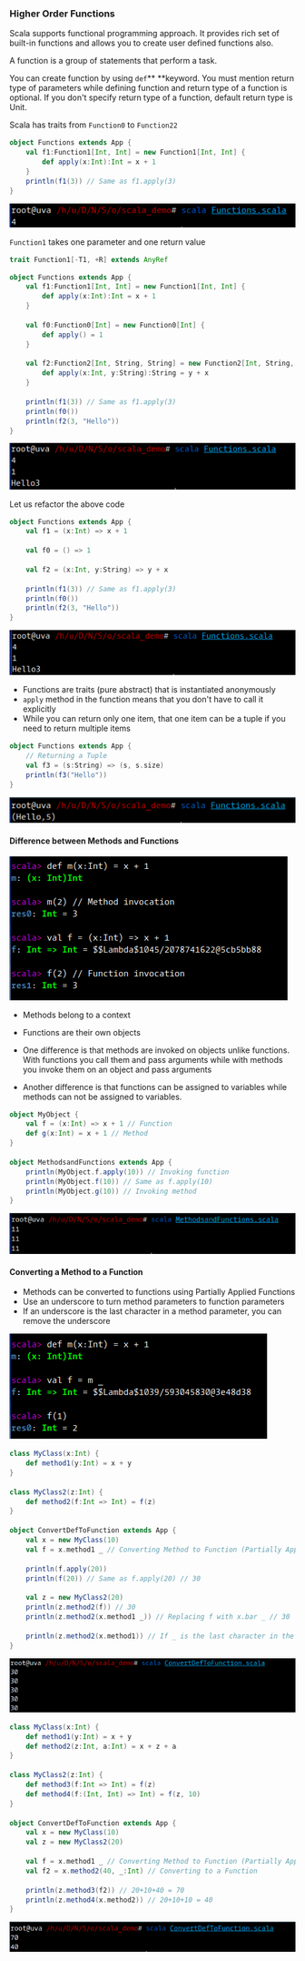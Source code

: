 ### Higher Order Functions

Scala supports functional programming approach. It provides rich set of built-in functions and allows you to create user defined functions also.

A function is a group of statements that perform a task.

You can create function by using `def`** **keyword. You must mention return type of parameters while defining function and return type of a function is optional. If you don't specify return type of a function, default return type is Unit.

Scala has traits from `Function0` to `Function22`

```scala
object Functions extends App {
    val f1:Function1[Int, Int] = new Function1[Int, Int] {
        def apply(x:Int):Int = x + 1    
    }
    println(f1(3)) // Same as f1.apply(3)
}
```

![](/assets/Functions_1.png)

`Function1` takes one parameter and one return value

```scala
trait Function1[-T1, +R] extends AnyRef
```

```scala
object Functions extends App {
    val f1:Function1[Int, Int] = new Function1[Int, Int] {
        def apply(x:Int):Int = x + 1    
    }

    val f0:Function0[Int] = new Function0[Int] {
        def apply() = 1
    }

    val f2:Function2[Int, String, String] = new Function2[Int, String, String] {
        def apply(x:Int, y:String):String = y + x
    }

    println(f1(3)) // Same as f1.apply(3)
    println(f0())
    println(f2(3, "Hello"))
}
```

![](/assets/Functions_2.png)

Let us refactor the above code

```scala
object Functions extends App {
    val f1 = (x:Int) => x + 1    

    val f0 = () => 1

    val f2 = (x:Int, y:String) => y + x

    println(f1(3)) // Same as f1.apply(3)
    println(f0())
    println(f2(3, "Hello"))
}
```

![](/assets/Functions_3.png)

* Functions are traits \(pure abstract\) that is instantiated anonymously
* `apply` method in the function means that you don't have to call it explicitly
* While you can return only one item, that one item can be a tuple if you need to return multiple items

```scala
object Functions extends App {
    // Returning a Tuple
    val f3 = (s:String) => (s, s.size)
    println(f3("Hello"))
}
```

![](/assets/Functions_4.png)

#### Difference between Methods and Functions

![](/assets/MethodsandFunctions_1.png)



* Methods belong to a context
* Functions are their own objects
* One difference is that methods are invoked on objects unlike functions. With functions you call them and pass arguments while with methods you invoke them on an object and pass arguments

* Another difference is that functions can be assigned to variables while methods can not be assigned to variables.

```scala
object MyObject {
	val f = (x:Int) => x + 1 // Function
	def g(x:Int) = x + 1 // Method
}

object MethodsandFunctions extends App {
	println(MyObject.f.apply(10)) // Invoking function
	println(MyObject.f(10)) // Same as f.apply(10)
	println(MyObject.g(10)) // Invoking method
}
```

![](/assets/MethodsandFunctions_2.png)

#### Converting a Method to a Function

* Methods can be converted to functions using Partially Applied Functions
* Use an underscore to turn method parameters to function parameters
* If an underscore is the last character in a method parameter, you can remove the underscore

![](/assets/ConvertingDefToFunctions_REPL.png)

```scala
class MyClass(x:Int) {
	def method1(y:Int) = x + y
}

class MyClass2(z:Int) {
	def method2(f:Int => Int) = f(z)
}

object ConvertDefToFunction extends App {
	val x = new MyClass(10)
	val f = x.method1 _ // Converting Method to Function (Partially Applied Functions)
	
	println(f.apply(20))
	println(f(20)) // Same as f.apply(20) // 30

	val z = new MyClass2(20)
	println(z.method2(f)) // 30
	println(z.method2(x.method1 _)) // Replacing f with x.bar _ // 30
	
	println(z.method2(x.method1)) // If _ is the last character in the method call we can ignore that // 30
}
```

![](/assets/ConvertingDefToFunction.png)

```scala
class MyClass(x:Int) {
	def method1(y:Int) = x + y
	def method2(z:Int, a:Int) = x + z + a
}

class MyClass2(z:Int) {
	def method3(f:Int => Int) = f(z)
	def method4(f:(Int, Int) => Int) = f(z, 10)
}

object ConvertDefToFunction extends App {
	val x = new MyClass(10)
	val z = new MyClass2(20)

	val f = x.method1 _ // Converting Method to Function (Partially Applied Functions)
	val f2 = x.method2(40, _:Int) // Converting to a Function

	println(z.method3(f2)) // 20+10+40 = 70
	println(z.method4(x.method2)) // 20+10+10 = 40
}
```

![](/assets/ConvertDefToFunction_2.png)



